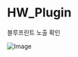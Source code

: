 # HW_Plugin

블루프린트 노출 확인  

![Image](https://github.com/user-attachments/assets/edeb33ee-ff46-41cd-8c17-10be77817a89)
